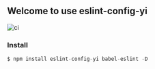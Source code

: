 ## Welcome to use eslint-config-yi
![ci](https://travis-ci.org/yyhappynice/eslint-config-yi.svg?branch=master)

### Install

```js
$ npm install eslint-config-yi babel-eslint -D
```

